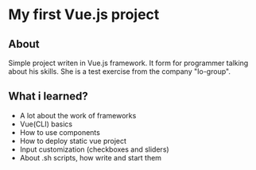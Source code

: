 # My first Vue.js project


## About
Simple project writen in Vue.js framework. It form for programmer talking about his skills.
She is a test exercise from the company "Io-group".

## What i learned? 
* A lot about the work of frameworks 
* Vue(CLI) basics
* How to use components
* How to deploy static vue project
* Input customization (checkboxes and sliders)
* About .sh scripts, how write and start them
